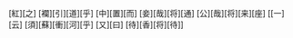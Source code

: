 [紅][之] [襴][引][道][乎] [中][置][而] [妾][哉][将][通] [公][哉][将][来][座] [[一][云] [須][蘇][衝][河][乎] [又][曰] [待][香][将][待]]
